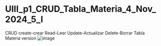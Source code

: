 # UIII_p1_CRUD_Tabla_Materia_4_Nov_2024_5_I
CRUD create-crear Read-Leer Update-Actualizar Delete-Borrar Tabla Materia
version
![image](https://github.com/user-attachments/assets/38ff9006-6d11-4694-9f8a-4e88a9aea916)
